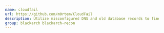 ```yaml
---
name: cloudfail
url: https://github.com/m0rtem/CloudFail
description: Utilize misconfigured DNS and old database records to find hidden IP's behind the CloudFlare network.
group: blackarch blackarch-recon
---
```

